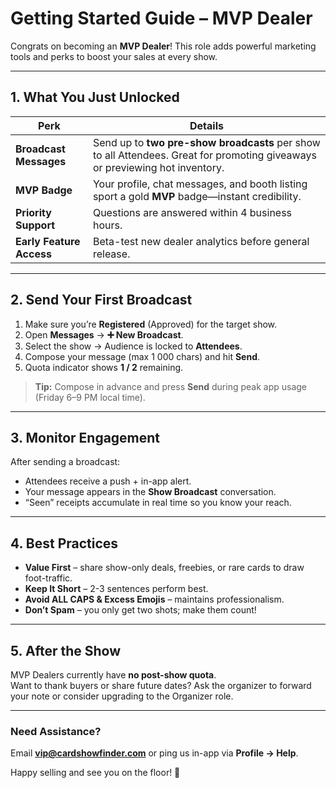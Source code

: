 # Getting Started Guide – MVP Dealer

Congrats on becoming an **MVP Dealer**! This role adds powerful marketing tools and perks to boost your sales at every show.

---

## 1. What You Just Unlocked

| Perk | Details |
|------|---------|
| **Broadcast Messages** | Send up to **two pre-show broadcasts** per show to all Attendees. Great for promoting giveaways or previewing hot inventory. |
| **MVP Badge** | Your profile, chat messages, and booth listing sport a gold **MVP** badge—instant credibility. |
| **Priority Support** | Questions are answered within 4 business hours. |
| **Early Feature Access** | Beta-test new dealer analytics before general release. |

---

## 2. Send Your First Broadcast

1. Make sure you’re **Registered** (Approved) for the target show.  
2. Open **Messages** → **➕ New Broadcast**.  
3. Select the show → Audience is locked to **Attendees**.  
4. Compose your message (max 1 000 chars) and hit **Send**.  
5. Quota indicator shows **1 / 2** remaining.

> **Tip:** Compose in advance and press **Send** during peak app usage (Friday 6–9 PM local time).

---

## 3. Monitor Engagement

After sending a broadcast:

* Attendees receive a push + in-app alert.  
* Your message appears in the **Show Broadcast** conversation.  
* “Seen” receipts accumulate in real time so you know your reach.

---

## 4. Best Practices

* **Value First** – share show-only deals, freebies, or rare cards to draw foot-traffic.  
* **Keep It Short** – 2-3 sentences perform best.  
* **Avoid ALL CAPS & Excess Emojis** – maintains professionalism.  
* **Don’t Spam** – you only get two shots; make them count!

---

## 5. After the Show

MVP Dealers currently have **no post-show quota**.  
Want to thank buyers or share future dates? Ask the organizer to forward your note or consider upgrading to the Organizer role.

---

### Need Assistance?

Email **vip@cardshowfinder.com** or ping us in-app via **Profile → Help**.

Happy selling and see you on the floor! 💎
